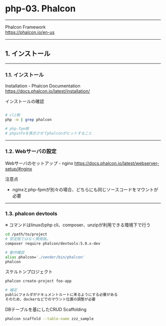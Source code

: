 # php-03. Phalcon
________________________________________
Phalcon Framework  
https://phalcon.io/en-us
________________________________________
## 1. インストール
________________________________________
### 1.1. インストール

Installation - Phalcon Documentation  
https://docs.phalcon.io/latest/installation/

インストールの確認

```bash

# cli側
php -m | grep phalcon

# php-fpm側
# phpinfoを表示させてphalconがヒットすること
```

________________________________________
### 1.2. Webサーバの設定

Webサーバのセットアップ - nginx
https://docs.phalcon.io/latest/webserver-setup/#nginx

注意点

- nginxとphp-fpmが別々の場合、どちらにも同じソースコードをマウントが必要

________________________________________
### 1.3. phalcon devtools

※ コマンドはlinuxのphp cli、composer、unzipが利用できる環境下で行う

```bash
cd /path/to/project
# 安定版ではなく開発版…
composer require phalcon/devtools:5.0.x-dev

# 動作確認
alias phalcon='./vendor/bin/phalcon'
phalcon
```

スケルトンプロジェクト

```bash
phalcon create-project foo-app

# 補足
publicフォルダがドキュメントルートに来るようにする必要がある
そのため、dockerなどでのマウント位置の調整が必要
```

DBテーブルを基にしたCRUD Scaffolding

```bash
phalcon scaffold --table-name zzz_sample
```